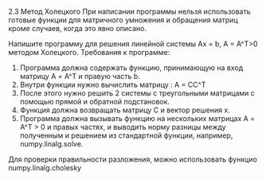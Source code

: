 2.3 Метод Холецкого
При написании программы нельзя использовать готовые функции для матричного умножения и обращения матриц кроме случаев, когда это явно описано.

Напишите программу для решения линейной системы
Ax = b, A = A^T>0 методом Холецкого. Требования к программе:
1. Программа должна содержать функцию, принимающую на вход матрицу А = A^T и правую часть b.
2. Внутри функции нужно вычислить матрицу : A = CC^T
3. После этого нужно решить 2 системы с треугольными матрицами с помощью прямой и обратной подстановок.
4. Функция должна возвращать матрицу С и вектор решения х.
5. Программа должна вызывать функцию на нескольких матрицах А = A^T > 0 и правых частях, и выводить норму разницы между полученным и решением из стандартной функции, например, numpy.linalg.solve.

Для проверки правильности разложения, можно использовать функцио numpy.linalg.cholesky